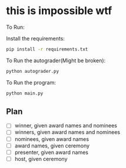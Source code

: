 # this is impossible wtf

To Run:

Install the requirements:

```bash
pip install -r requirements.txt
```

To Run the autograder(Might be broken):

```bash
python autograder.py
```

To Run the program:

```bash
python main.py
```

## Plan

- [ ] winner, given award names and nominees
- [ ] winners, given award names and nominees
- [ ] nominees, given award names
- [ ] award names, given ceremony
- [ ] presenter, given award names
- [ ] host, given ceremony
